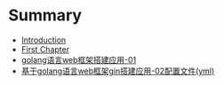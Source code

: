 # Summary

* [Introduction](README.md)
* [First Chapter](chapter1.md)
* [golang语言web框架搭建应用-01](golangyu-yan-web-kuang-jia-da-jian-ying-7528-01.md)
* [基于golang语言web框架gin搭建应用-02配置文件\(yml\)](ji-yu-golang-yu-yan-web-kuang-jia-gin-da-jian-ying-7528-02-pei-zhi-wen-jian.md)

